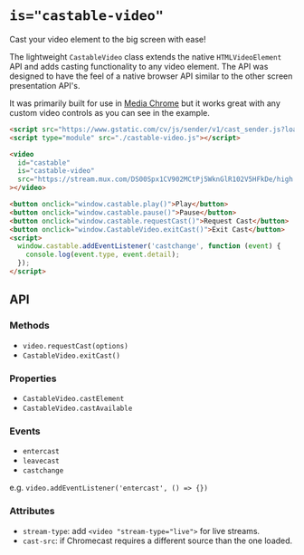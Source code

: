 # `is="castable-video"`

Cast your video element to the big screen with ease!

The lightweight `CastableVideo` class extends the native `HTMLVideoElement` API and adds casting functionality to any video element. The API was designed to have the feel of a native browser API similar to the other screen presentation API's.

It was primarily built for use in [Media Chrome](https://github.com/muxinc/media-chrome) but it works great with any custom video controls as you can see in the example.


```html
<script src="https://www.gstatic.com/cv/js/sender/v1/cast_sender.js?loadCastFramework=1"></script>
<script type="module" src="./castable-video.js"></script>

<video
  id="castable"
  is="castable-video"
  src="https://stream.mux.com/DS00Spx1CV902MCtPj5WknGlR102V5HFkDe/high.mp4"
></video>

<button onclick="window.castable.play()">Play</button>
<button onclick="window.castable.pause()">Pause</button>
<button onclick="window.castable.requestCast()">Request Cast</button>
<button onclick="window.CastableVideo.exitCast()">Exit Cast</button>
<script>
  window.castable.addEventListener('castchange', function (event) {
    console.log(event.type, event.detail);
  });
</script>
```

## API

### Methods

- `video.requestCast(options)`
- `CastableVideo.exitCast()`

### Properties

- `CastableVideo.castElement`
- `CastableVideo.castAvailable`

### Events

- `entercast`
- `leavecast`
- `castchange`

e.g. `video.addEventListener('entercast', () => {})`

### Attributes

- `stream-type`: add `<video "stream-type="live">` for live streams.
- `cast-src`: if Chromecast requires a different source than the one loaded.
